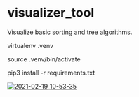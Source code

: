 # visualizer_tool
Visualize basic sorting and tree algorithms.


virtualenv .venv

source .venv/bin/activate

pip3 install -r requirements.txt

[![2021-02-19_10-53-35](https://user-images.githubusercontent.com/40794066/108498159-25937580-72b5-11eb-8dcc-2f6c47288090.jpg)](https://youtu.be/oylDJ475vMg)
